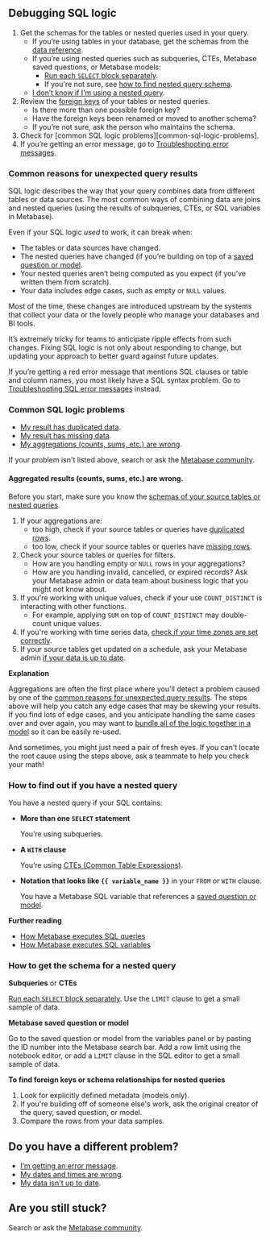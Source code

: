## Debugging SQL logic

1. Get the schemas for the tables or nested queries used in your query.
    - If you’re using tables in your database, get the schemas from the [data reference][data-reference-docs].
    - If you’re using nested queries such as subqueries, CTEs, Metabase saved questions, or Metabase models:
      - [Run each `SELECT` block separately][how-to-run-query-selections].
      - If you're not sure, see [how to find nested query schema](#how-to-get-the-schema-for-a-nested-query).
    - [I don’t know if I’m using a nested query](#how-to-find-out-if-you-have-a-nested-query).
2. Review the [foreign keys][foreign-key-docs] of your tables or nested queries.
    - Is there more than one possible foreign key?
    - Have the foreign keys been renamed or moved to another schema?
    - If you’re not sure, ask the person who maintains the schema.
3. Check for [common SQL logic problems][common-sql-logic-problems].
4. If you’re getting an error message, go to [Troubleshooting error messages][troubleshooting-error-messages].

### Common reasons for unexpected query results

SQL logic describes the way that your query combines data from different tables or data sources. The most common ways of combining data are joins and nested queries (using the results of subqueries, CTEs, or SQL variables in Metabase).

Even if your SQL logic *used* to work, it can break when:

- The tables or data sources have changed.
- The nested queries have changed (if you’re building on top of a [saved question or model][saved-question-model-docs].
- Your nested queries aren’t being computed as you expect (if you’ve written them from scratch).
- Your data includes edge cases, such as empty or `NULL` values.

Most of the time, these changes are introduced upstream by the systems that collect your data or the lovely people who manage your databases and BI tools.

It’s extremely tricky for teams to anticipate ripple effects from such changes. Fixing SQL logic is not only about responding to change, but updating your approach to better guard against future updates.

If you’re getting a red error message that mentions SQL clauses or table and column names, you most likely have a SQL syntax problem. Go to [Troubleshooting SQL error messages][troubleshooting-sql-errors] instead.

### Common SQL logic problems

- [My result has duplicated data][troubleshooting-duplicated-data].
- [My result has missing data][troubleshooting-missing-data].
- [My aggregations (counts, sums, etc.) are wrong](#aggregated-results-counts-sums-etc-are-wrong).

If your problem isn't listed above, search or ask the [Metabase community][discourse].

#### Aggregated results (counts, sums, etc.) are wrong.
Before you start, make sure you know the [schemas of your source tables or nested queries](#debugging-sql-logic).

1. If your aggregations are:
    - too high, check if your source tables or queries have [duplicated rows][troubleshooting-duplicated-data].
    - too low, check if your source tables or queries have [missing rows][troubleshooting-missing-data].
2. Check your source tables or queries for filters.
    - How are you handling empty or `NULL` rows in your aggregations?
    - How are you handling invalid, cancelled, or expired records? Ask your Metabase admin or data team about business logic that you might not know about.
3. If you're working with unique values, check if your use `COUNT_DISTINCT` is interacting with other functions.
    - For example, applying `SUM` on top of `COUNT_DISTINCT` may double-count unique values.
4. If you're working with time series data, [check if your time zones are set correctly][troubleshooting-datetimes].
5. If your source tables get updated on a schedule, ask your Metabase admin [if your data is up to date][troubleshooting-database-syncs].

**Explanation**

Aggregations are often the first place where you'll detect a problem caused by one of the [common reasons for unexpected query results](#common-reasons-for-unexpected-query-results). The steps above will help you catch any edge cases that may be skewing your results. If you find lots of edge cases, and you anticipate handling the same cases over and over again, you may want to [bundle all of the logic together in a model][model-learn] so it can be easily re-used.

And sometimes, you might just need a pair of fresh eyes. If you can't locate the root cause using the steps above, ask a teammate to help you check your math!

### How to find out if you have a nested query

You have a nested query if your SQL contains:

- **More than one `SELECT` statement**

    You’re using subqueries.
    
- **A `WITH` clause**
    
    You’re using [CTEs (Common Table Expressions)][cte-def].
    
- **Notation that looks like `{{ variable_name }}`** in your `FROM` or `WITH` clause.
    
    You have a Metabase SQL variable that references a [saved question or model][saved-question-model-docs].
    
**Further reading**

- [How Metabase executes SQL queries][how-metabase-executes-sql-queries]
- [How Metabase executes SQL variables][how-metabase-executes-sql-variables]

### How to get the schema for a nested query

**Subqueries** or **CTEs**

[Run each `SELECT` block separately][how-to-run-query-selections]. Use the `LIMIT` clause to get a small sample of data.

**Metabase saved question or model**

Go to the saved question or model from the variables panel or by pasting the ID number into the Metabase search bar. Add a row limit using the notebook editor, or add a `LIMIT` clause in the SQL editor to get a small sample of data.

**To find foreign keys or schema relationships for nested queries**
1. Look for explicitly defined metadata (models only).
2. If you're building off of someone else's work, ask the original creator of the query, saved question, or model.
3. Compare the rows from your data samples.


## Do you have a different problem?

- [I’m getting an error message][troubleshooting-error-messages].
- [My dates and times are wrong][troubleshooting-datetimes].
- [My data isn't up to date][troubleshooting-database-syncs].


## Are you still stuck?

Search or ask the [Metabase community][discourse].


[cte-def]: /glossary/cte
[data-reference-docs]: ../users-guide/12-data-model-reference.html
[discourse]: https://discourse.metabase.com/
[foreign-key-docs]: ../12-data-model-reference.html#foreign-keys
[how-metabase-executes-sql-queries]: ../users-guide/writing-sql.html#how-metabase-executes-sql-queries
[how-metabase-executes-sql-variables]: ../users-guide/referencing-saved-questions-in-queries.html#saved-question-as-a-common-table-expression-cte
[how-to-find-nested-query-type]: #i-dont-know-if-im-using-a-nested-query
[how-to-run-query-selections]: ../users-guide/writing-sql.html#running-query-selections
[model-learn]: /learn/getting-started/models
[saved-question-model-docs]: ../users-guide/referencing-saved-questions-in-queries.html#referencing-models-and-saved-questions-in-sql-queries
[troubleshooting-database-syncs]: ./sync-fingerprint-scan.html 
[troubleshooting-datetimes]: ./timezones.html
[troubleshooting-duplicated-data]: ./sql-logic-duplicated-data.md
[troubleshooting-error-messages]: ./error-message.html
[troubleshooting-missing-data]: ./sql-logic-missing-data.md
[troubleshooting-sql-errors]: ./sql-error-message.html